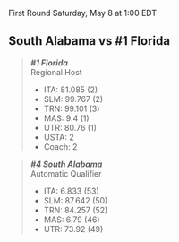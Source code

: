 First Round
Saturday, May 8 at 1:00 EDT
## South Alabama vs #1 Florida

> ***#1 Florida***  
> Regional Host  
> - ITA: 81.085 (2)  
> - SLM: 99.767 (2)  
> - TRN: 99.101 (3)  
> - MAS: 9.4 (1)  
> - UTR: 80.76 (1)  
> - USTA: 2  
> - Coach: 2  

> ***#4 South Alabama***  
> Automatic Qualifier  
> - ITA: 6.833 (53)  
> - SLM: 87.642 (50)  
> - TRN: 84.257 (52)  
> - MAS: 6.79 (46)  
> - UTR: 73.92 (49)  